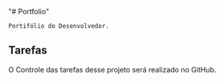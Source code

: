 "# Portfolio"  

    Portifólio do Desenvolvedor.
## Tarefas

O Controle das tarefas desse projeto será realizado no GitHub.
